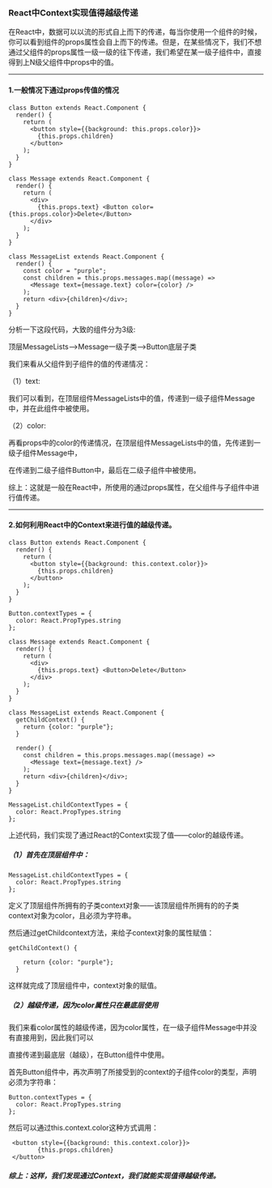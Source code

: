 ### React中Context实现值得越级传递

在React中，数据可以以流的形式自上而下的传递，每当你使用一个组件的时候，你可以看到组件的props属性会自上而下的传递。但是，在某些情况下，我们不想通过父组件的props属性一级一级的往下传递，我们希望在某一级子组件中，直接得到上N级父组件中props中的值。

---

#### 1.一般情况下通过props传值的情况

```
class Button extends React.Component {
  render() {
    return (
      <button style={{background: this.props.color}}>
        {this.props.children}
      </button>
    );
  }
}

class Message extends React.Component {
  render() {
    return (
      <div>
        {this.props.text} <Button color={this.props.color}>Delete</Button>
      </div>
    );
  }
}

class MessageList extends React.Component {
  render() {
    const color = "purple";
    const children = this.props.messages.map((message) =>
      <Message text={message.text} color={color} />
    );
    return <div>{children}</div>;
  }
}
```

分析一下这段代码，大致的组件分为3级:

顶层MessageLists——>Message一级子类——>Button底层子类

我们来看从父组件到子组件的值的传递情况：

（1）text:

我们可以看到，在顶层组件MessageLists中的值，传递到一级子组件Message中，并在此组件中被使用。

（2）color:

再看props中的color的传递情况，在顶层组件MessageLists中的值，先传递到一级子组件Message中，

在传递到二级子组件Button中，最后在二级子组件中被使用。

综上：这就是一般在React中，所使用的通过props属性，在父组件与子组件中进行值传递。

---

#### 2.如何利用React中的Context来进行值的越级传递。

```
class Button extends React.Component {
  render() {
    return (
      <button style={{background: this.context.color}}>
        {this.props.children}
      </button>
    );
  }
}

Button.contextTypes = {
  color: React.PropTypes.string
};

class Message extends React.Component {
  render() {
    return (
      <div>
        {this.props.text} <Button>Delete</Button>
      </div>
    );
  }
}

class MessageList extends React.Component {
  getChildContext() {
    return {color: "purple"};
  }

  render() {
    const children = this.props.messages.map((message) =>
      <Message text={message.text} />
    );
    return <div>{children}</div>;
  }
}

MessageList.childContextTypes = {
  color: React.PropTypes.string
};
```

上述代码，我们实现了通过React的Context实现了值——color的越级传递。

##### （1）首先在顶层组件中：

```
MessageList.childContextTypes = {
  color: React.PropTypes.string
};
```
定义了顶层组件所拥有的子类context对象——该顶层组件所拥有的的子类context对象为color，且必须为字符串。

然后通过getChildcontext方法，来给子context对象的属性赋值：

```
getChildContext() {

    return {color: "purple"};
  }
```
这样就完成了顶层组件中，context对象的赋值。

##### （2）越级传递，因为color属性只在最底层使用

我们来看color属性的越级传递，因为color属性，在一级子组件Message中并没有直接用到，因此我们可以

直接传递到最底层（越级），在Button组件中使用。

首先Button组件中，再次声明了所接受到的context的子组件color的类型，声明必须为字符串：

```
Button.contextTypes = {
  color: React.PropTypes.string
};
```
 
然后可以通过this.context.color这种方式调用：

```
 <button style={{background: this.context.color}}>
        {this.props.children}
 </button>
```

##### 综上：这样，我们发现通过Context，我们就能实现值得越级传递。




